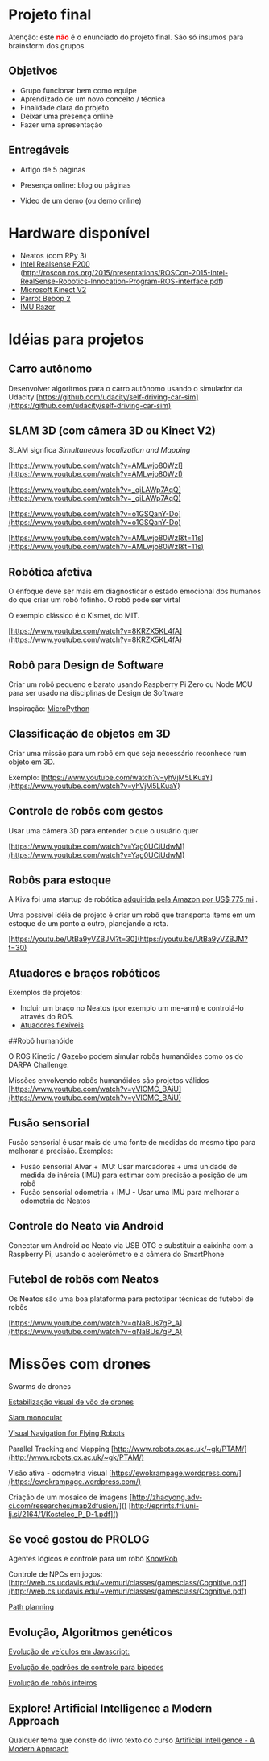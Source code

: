 # Projeto final

Atenção: este <font color=red>**não**</font> é o enunciado do projeto final. São só insumos para brainstorm dos grupos

## Objetivos

* Grupo funcionar bem como equipe
* Aprendizado de um novo conceito / técnica
* Finalidade clara do projeto
* Deixar uma presença online
* Fazer uma apresentação


## Entregáveis

* Artigo de 5 páginas

* Presença online: blog ou páginas

* Vídeo de um demo (ou demo online)


# Hardware disponível

* Neatos (com RPy 3)
* [Intel Realsense F200](http://roscon.ros.org/2016/presentations/ROSCon2016_Intel_RealSense.pdf) (http://roscon.ros.org/2015/presentations/ROSCon-2015-Intel-RealSense-Robotics-Innocation-Program-ROS-interface.pdf)
* [Microsoft Kinect V2](https://www.youtube.com/watch?v=YZwlt2msvpI)
* [Parrot Bebop 2](https://www.youtube.com/watch?v=INXMAZvtCw8)
* [IMU Razor](https://www.youtube.com/watch?v=NUNXcr_u9pM)


# Idéias para projetos

## Carro autônomo
Desenvolver algoritmos para o carro autônomo usando o simulador da Udacity
[https://github.com/udacity/self-driving-car-sim](https://github.com/udacity/self-driving-car-sim)

## SLAM 3D (com câmera 3D ou Kinect V2)
SLAM signfica *Simultaneous localization and Mapping*

[https://www.youtube.com/watch?v=AMLwjo80WzI](https://www.youtube.com/watch?v=AMLwjo80WzI)

[https://www.youtube.com/watch?v=_qiLAWp7AqQ](https://www.youtube.com/watch?v=_qiLAWp7AqQ)

[https://www.youtube.com/watch?v=o1GSQanY-Do](https://www.youtube.com/watch?v=o1GSQanY-Do)

[https://www.youtube.com/watch?v=AMLwjo80WzI&t=11s](https://www.youtube.com/watch?v=AMLwjo80WzI&t=11s)

## Robótica afetiva

O enfoque deve ser mais em diagnosticar o estado emocional dos humanos do que criar um robô fofinho. O robô pode ser virtal

O exemplo clássico é o Kismet, do MIT.

[https://www.youtube.com/watch?v=8KRZX5KL4fA](https://www.youtube.com/watch?v=8KRZX5KL4fA)


## Robô para Design de Software

Criar um robô pequeno e barato usando Raspberry Pi Zero ou Node MCU para ser usado na disciplinas de Design de Software

Inspiração: [MicroPython](https://micropython.org/)



## Classificação de objetos em 3D

Criar uma missão para um robô em que seja necessário reconhece rum objeto em 3D.

Exemplo: [https://www.youtube.com/watch?v=yhVjM5LKuaY](https://www.youtube.com/watch?v=yhVjM5LKuaY)

## Controle de robôs com gestos
Usar uma câmera 3D para entender o que o usuário quer

[https://www.youtube.com/watch?v=Yag0UCiUdwM](https://www.youtube.com/watch?v=Yag0UCiUdwM)

## Robôs para estoque

A Kiva foi uma startup de robótica [adquirida pela Amazon por US$ 775 mi](https://www.therobotreport.com/news/filling-the-void-left-by-kiva-systems-acquisition-by-amazon) .

Uma possível idéia de projeto é criar um robô que transporta items em um estoque de um ponto a outro, planejando a rota.

[https://youtu.be/UtBa9yVZBJM?t=30](https://youtu.be/UtBa9yVZBJM?t=30)


## Atuadores e braços robóticos

Exemplos de projetos:

* Incluir um braço no Neatos  (por exemplo um me-arm) e controlá-lo através do ROS.
* [Atuadores flexíveis](https://www.extremetech.com/extreme/174723-soft-robotic-gripper-uses-vacuum-pressure-and-a-beanbag-to-move-objects)


##Robô humanóide

O ROS Kinetic / Gazebo podem simular robôs humanóides como os do DARPA Challenge.

Missões envolvendo robôs humanóides são projetos válidos
[https://www.youtube.com/watch?v=yVICMC_BAiU](https://www.youtube.com/watch?v=yVICMC_BAiU)



## Fusão sensorial

Fusão sensorial é usar mais de uma fonte de medidas do mesmo tipo para melhorar a precisão. Exemplos:
* Fusão sensorial Alvar + IMU: Usar marcadores + uma unidade de medida de inércia (IMU) para estimar com precisão a posição de um robô
* Fusão sensorial odometria +  IMU - Usar uma IMU para melhorar a odometria do Neatos


## Controle  do Neato via Android

Conectar um Android ao Neato via USB OTG e substituir a caixinha com a Raspberry Pi, usando o acelerômetro e a câmera do SmartPhone




## Futebol de robôs com Neatos

Os Neatos são uma boa plataforma para prototipar técnicas do futebol de robôs

[https://www.youtube.com/watch?v=qNaBUs7gP_A](https://www.youtube.com/watch?v=qNaBUs7gP_A)


# Missões com drones

Swarms de drones

[Estabilização visual de vôo de drones](https://www.youtube.com/watch?v=59TWljDYmB8)

[Slam monocular](https://www.youtube.com/watch?v=ufvPS5wJAx0)

[Visual Navigation for Flying Robots](https://www.youtube.com/watch?v=f5khDPUMYmQ)







Parallel Tracking and Mapping
[http://www.robots.ox.ac.uk/~gk/PTAM/](http://www.robots.ox.ac.uk/~gk/PTAM/)

Visão ativa - odometria visual
[https://ewokrampage.wordpress.com/](https://ewokrampage.wordpress.com/)

Criação de um mosaico de imagens
[http://zhaoyong.adv-ci.com/researches/map2dfusion/]()
[http://eprints.fri.uni-lj.si/2164/1/Kostelec_P_D-1.pdf]()

## Se você gostou de PROLOG

Agentes lógicos e controle para um robô [KnowRob](http://www.knowrob.org/blog/application_of_knowrob_tidying_up_a_kitchen)


Controle de NPCs em jogos: [http://web.cs.ucdavis.edu/~vemuri/classes/gamesclass/Cognitive.pdf](http://web.cs.ucdavis.edu/~vemuri/classes/gamesclass/Cognitive.pdf)

[Path planning](https://qiao.github.io/PathFinding.js/visual/)


## Evolução, Algoritmos genéticos

[Evolução de veículos em Javascript:](http://rednuht.org/genetic_cars_2/)

[Evolução de padrões de controle para bípedes](http://robohub.org/pleurobot-multimodal-locomotion-in-a-bioinspired-robot/)

[Evolução de robôs inteiros](https://www.youtube.com/watch?v=JBgG_VSP7f8)

## Explore! Artificial Intelligence a Modern Approach
Qualquer tema que conste do  livro texto do curso [Artificial Intelligence - A Modern Approach](http://aima.cs.berkeley.edu/contents.html)
